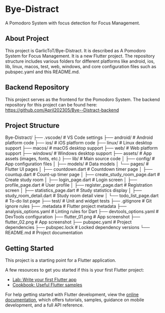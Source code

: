 
# Bye-Distract

A Pomodoro System with focus detection for Focus Management.


## About Project 
This project is GarlicToT/Bye-Distract. It is described as A Pomodoro System for Focus Management. It is a new Flutter project. The repository structure includes various folders for different platforms like android, ios, lib, linux, macos, test, web, windows, and core configuration files such as pubspec.yaml and this README.md.
## Backend Repository
This project serves as the frontend for the Pomodoro System. The backend repository for this project can be found here: https://github.com/April202305/Bye--Distract-backend 
## Project Structure
Bye-Distract/
├── .vscode/                     # VS Code settings
├── android/                     # Android platform code
├── ios/                         # iOS platform code
├── linux/                       # Linux desktop support
├── macos/                       # macOS desktop support
├── web/                         # Web platform support
├── windows/                     # Windows desktop support
├── assets/                      # App assets (images, fonts, etc.)
├── lib/                         # Main source code
│   ├── config/                  # App configuration files
│   ├── models/                  # Data models
│   └── pages/                   # Flutter UI pages
│       ├── countdown.dart               # Countdown timer page
│       ├── countup.dart                 # Count-up timer page
│       ├── create\_study\_room\_page.dart # Create study room
│       ├── login\_page.dart              # Login screen
│       ├── profile\_page.dart            # User profile
│       ├── register\_page.dart           # Registration screen
│       ├── statistics\_page.dart         # Study statistics display
│       ├── study\_room\_detail.dart       # Study room detail view
│       └── todo\_list\_page.dart          # To-do list page
├── test/                        # Unit and widget tests
├── .gitignore                   # Git ignore rules
├── .metadata                    # Flutter project metadata
├── analysis\_options.yaml        # Linting rules for Dart
├── devtools\_options.yaml        # DevTools configuration
├── flutter\_01.png               # App screenshot
├── flutter\_02.png               # App screenshot
├── pubspec.yaml                 # Project dependencies
├── pubspec.lock                 # Locked dependency versions
└── README.md                    # Project documentation


## Getting Started

This project is a starting point for a Flutter application.

A few resources to get you started if this is your first Flutter project:

- [Lab: Write your first Flutter app](https://docs.flutter.dev/get-started/codelab)
- [Cookbook: Useful Flutter samples](https://docs.flutter.dev/cookbook)

For help getting started with Flutter development, view the
[online documentation](https://docs.flutter.dev/), which offers tutorials,
samples, guidance on mobile development, and a full API reference.
